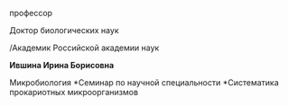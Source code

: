 профессор

Доктор биологических наук

/Академик Российской академии наук

**Ившина Ирина Борисовна**

Микробиология
	*Семинар по научной специальности
	*Систематика прокариотных микроорганизмов